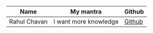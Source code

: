 | Name           | My mantra             | Github                                       |
| -------------- | --------------------- | -------------------------------------------- |
|Rahul Chavan    | I want more knowledge |[Github](https://github.com/Rahulchavan3/)    |